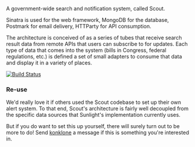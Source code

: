 A government-wide search and notification system, called Scout.

Sinatra is used for the web framework, MongoDB for the database, Postmark for email delivery, HTTParty for API consumption.

The architecture is conceived of as a series of tubes that receive search result data from remote APIs that users can subscribe to for updates. Each type of data that comes into the system (bills in Congress, federal regulations, etc.) is defined a set of small adapters to consume that data and display it in a variety of places.

[![Build Status](https://secure.travis-ci.org/sunlightlabs/scout.png)](http://travis-ci.org/sunlightlabs/scout)

### Re-use

We'd really love it if others used the Scout codebase to set up their own alert system. To that end, Scout's architecture is fairly well decoupled from the specific data sources that Sunlight's implementation currently uses. 

But if you do want to set this up yourself, there will surely turn out to be more to do! Send [konklone](/konklone) a message if this is something you're interested in.